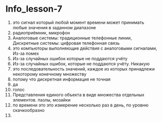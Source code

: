 # Info_lesson-7 
1. это сигнал который любой момент времени может принимать любые значения в заданном диапазоне
2. радиоприëмник, микрофон
3. Аналоговые системы: традиционные телефонные линии, Дискретные системы: цифровая телефонная связь
4. это компьюторы выполняющие действия с аналоговыми сигналами, Из-за помех
5. Из-за случайных ошибок которые не поддаются учёту
6. Из-за случайных ошибок, которые не поддаются учёту. Никакую
7. это последовательность значений, каждое из которых принадлежи некоторому конечному множеству
8. потому что дискретная информация не точная
9. да
10. голос
11. Представления единого объекта в виде множества отдельных элементов. пазлы, мозайки
12. по времени это это измерение несколько раз в день, по уровню скачкообразно
13. 
